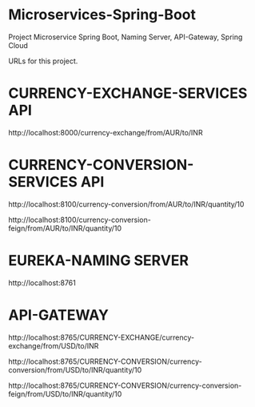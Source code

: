 # Microservices-Spring-Boot
Project Microservice Spring Boot, Naming Server, API-Gateway, Spring Cloud

URLs for this project.

# CURRENCY-EXCHANGE-SERVICES API
http://localhost:8000/currency-exchange/from/AUR/to/INR

# CURRENCY-CONVERSION-SERVICES API
http://localhost:8100/currency-conversion/from/AUR/to/INR/quantity/10

http://localhost:8100/currency-conversion-feign/from/AUR/to/INR/quantity/10

# EUREKA-NAMING SERVER
http://localhost:8761

# API-GATEWAY
http://localhost:8765/CURRENCY-EXCHANGE/currency-exchange/from/USD/to/INR

http://localhost:8765/CURRENCY-CONVERSION/currency-conversion/from/USD/to/INR/quantity/10

http://localhost:8765/CURRENCY-CONVERSION/currency-conversion-feign/from/USD/to/INR/quantity/10
